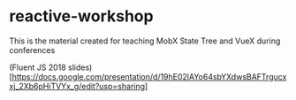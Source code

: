 # reactive-workshop
This is the material created for teaching MobX State Tree and VueX during conferences

(Fluent JS 2018 slides)[https://docs.google.com/presentation/d/19hE02lAYo64sbYXdwsBAFTrgucxxj_2Xb6pHiTVYx_g/edit?usp=sharing]